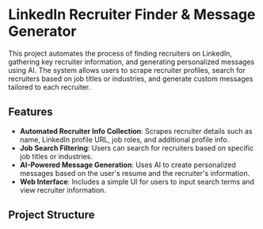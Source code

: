# LinkedIn Recruiter Finder & Message Generator

This project automates the process of finding recruiters on LinkedIn, gathering key recruiter information, and generating personalized messages using AI. The system allows users to scrape recruiter profiles, search for recruiters based on job titles or industries, and generate custom messages tailored to each recruiter.

## Features

- **Automated Recruiter Info Collection**: Scrapes recruiter details such as name, LinkedIn profile URL, job roles, and additional profile info.
- **Job Search Filtering**: Users can search for recruiters based on specific job titles or industries.
- **AI-Powered Message Generation**: Uses AI to create personalized messages based on the user's resume and the recruiter's information.
- **Web Interface**: Includes a simple UI for users to input search terms and view recruiter information.

## Project Structure
